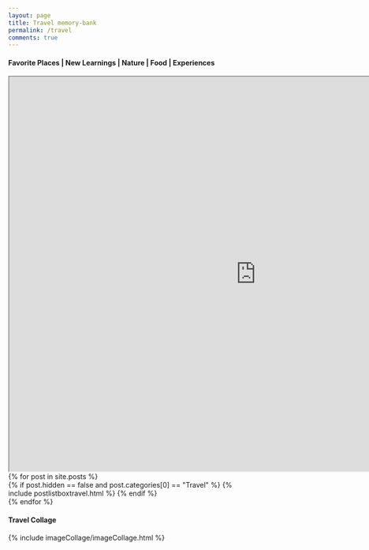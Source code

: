 ```yaml
---
layout: page
title: Travel memory-bank
permalink: /travel
comments: true
---
```


<div class="row justify-content-between">
    <div class="col-md-8 pr-5">
        <h4>Favorite Places  |  New Learnings  |  Nature  |  Food  |  Experiences</h4>
        <iframe src="https://www.google.com/maps/d/embed?mid=14Js7Bv6-EkVJpzuRJL5sTxqs25zjgjK6&ehbc=2E312F" width="1000" height="800"></iframe>
            {% for post in site.posts %}
                <div id="{{ post.hash }}">
                    {% if post.hidden == false and post.categories[0] == "Travel" %}
                        {% include postlistboxtravel.html %}
                    {% endif %}
                </div>
            {% endfor %}
    </div>
    <div class="col-md-4 pr-3">
        <h4>
            Travel Collage
        </h4>
        {% include imageCollage/imageCollage.html %}
    </div>
</div>
